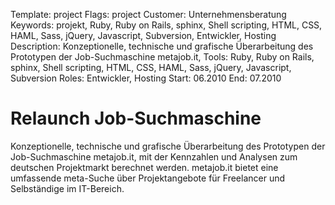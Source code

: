 Template: project
Flags: project
Customer: Unternehmensberatung
Keywords: projekt, Ruby, Ruby on Rails, sphinx, Shell scripting, HTML, CSS, HAML, Sass, jQuery, Javascript, Subversion, Entwickler, Hosting
Description: Konzeptionelle, technische und grafische Überarbeitung des Prototypen der Job-Suchmaschine metajob.it,
Tools: Ruby, Ruby on Rails, sphinx, Shell scripting, HTML, CSS, HAML, Sass, jQuery, Javascript, Subversion
Roles: Entwickler, Hosting
Start: 06.2010
End: 07.2010

# Relaunch Job-Suchmaschine

Konzeptionelle, technische und grafische Überarbeitung des Prototypen der Job-Suchmaschine metajob.it, mit der Kennzahlen und Analysen zum deutschen Projektmarkt berechnet werden. metajob.it bietet eine umfassende meta-Suche über Projektangebote für Freelancer und Selbständige im IT-Bereich.


